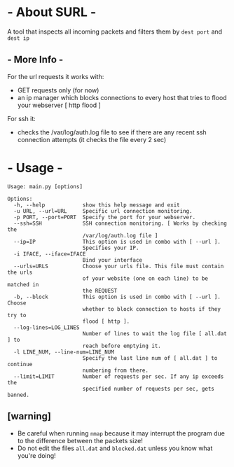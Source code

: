# - About SURL -
A tool that inspects all incoming packets and filters them by ``` dest port ``` and ``` dest ip ```

## - More Info -
For the url requests it works with:
  * GET requests only (for now)
  * an ip manager which blocks connections to every host that tries to flood your webserver [ http flood ]

For ssh it:
  * checks the /var/log/auth.log file to see if there are any recent ssh connection attempts (it checks the file every 2 sec)

# - Usage -              
```
Usage: main.py [options]

Options:
  -h, --help            show this help message and exit
  -u URL, --url=URL     Specific url connection monitoring.
  -p PORT, --port=PORT  Specify the port for your webserver.
  --ssh=SSH             SSH connection monitoring. [ Works by checking the
                        /var/log/auth.log file ]
  --ip=IP               This option is used in combo with [ --url ].
                        Specifies your IP.
  -i IFACE, --iface=IFACE
                        Bind your interface
  --urls=URLS           Choose your urls file. This file must contain the urls
                        of your website (one on each line) to be matched in
                        the REQUEST
  -b, --block           This option is used in combo with [ --url ]. Choose
                        whether to block connection to hosts if they try to
                        flood [ http ].
  --log-lines=LOG_LINES
                        Number of lines to wait the log file [ all.dat ] to
                        reach before emptying it.
  -l LINE_NUM, --line-num=LINE_NUM
                        Specify the last line num of [ all.dat ] to continue
                        numbering from there.
  --limit=LIMIT         Number of requests per sec. If any ip exceeds the
                        specified number of requests per sec, gets banned.
```


## [warning]
* Be careful when running ``` nmap ```  because it may interrupt the program due to the difference between the packets size!
* Do not edit the files ``` all.dat ``` and ``` blocked.dat ``` unless you know what you're doing!
